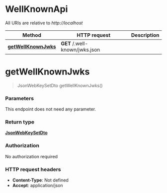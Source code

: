# WellKnownApi

All URIs are relative to _http://localhost_

| Method                                                   | HTTP request                   | Description |
| -------------------------------------------------------- | ------------------------------ | ----------- |
| [**getWellKnownJwks**](WellKnownApi.md#getWellKnownJwks) | **GET** /.well-known/jwks.json |             |

<a name="getWellKnownJwks"></a>

# **getWellKnownJwks**

> JsonWebKeySetDto getWellKnownJwks()

### Parameters

This endpoint does not need any parameter.

### Return type

[**JsonWebKeySetDto**](../Models/JsonWebKeySetDto.md)

### Authorization

No authorization required

### HTTP request headers

- **Content-Type**: Not defined
- **Accept**: application/json
